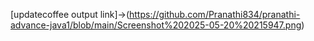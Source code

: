 [updatecoffee output link]->(https://github.com/Pranathi834/pranathi-advance-java1/blob/main/Screenshot%202025-05-20%20215947.png)
